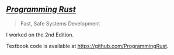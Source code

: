 ## [_Programming Rust_](https://www.oreilly.com/library/view/programming-rust-2nd/9781492052586/)

> Fast, Safe Systems Development

I worked on the 2nd Edition.

Textbook code is available at https://github.com/ProgrammingRust.
